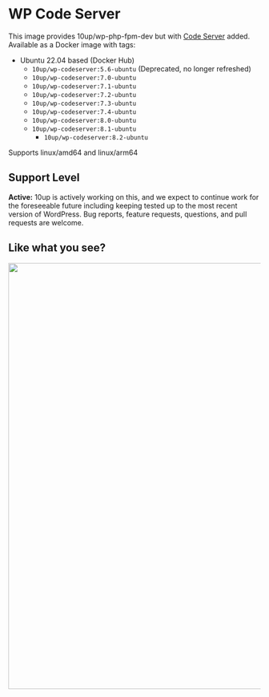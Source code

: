 # WP Code Server

This image provides 10up/wp-php-fpm-dev but with [Code Server](https://github.com/coder/code-server) added. Available as a Docker image with tags:

* Ubuntu 22.04 based (Docker Hub)
  * `10up/wp-codeserver:5.6-ubuntu` (Deprecated, no longer refreshed)
  * `10up/wp-codeserver:7.0-ubuntu`
  * `10up/wp-codeserver:7.1-ubuntu`
  * `10up/wp-codeserver:7.2-ubuntu`
  * `10up/wp-codeserver:7.3-ubuntu`
  * `10up/wp-codeserver:7.4-ubuntu`
  * `10up/wp-codeserver:8.0-ubuntu`
  * `10up/wp-codeserver:8.1-ubuntu`
	* `10up/wp-codeserver:8.2-ubuntu`

Supports linux/amd64 and linux/arm64

## Support Level

**Active:** 10up is actively working on this, and we expect to continue work for the foreseeable future including keeping tested up to the most recent version of WordPress.  Bug reports, feature requests, questions, and pull requests are welcome.

## Like what you see?

<p align="center">
<a href="http://10up.com/contact/"><img src="https://10updotcom-wpengine.s3.amazonaws.com/uploads/2016/10/10up-Github-Banner.png" width="850"></a>
</p>
